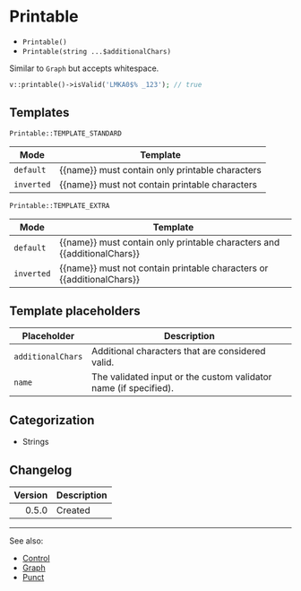 # Printable

- `Printable()`
- `Printable(string ...$additionalChars)`

Similar to `Graph` but accepts whitespace.

```php
v::printable()->isValid('LMKA0$% _123'); // true
```

## Templates

`Printable::TEMPLATE_STANDARD`

| Mode       | Template                                        |
|------------|-------------------------------------------------|
| `default`  | {{name}} must contain only printable characters |
| `inverted` | {{name}} must not contain printable characters  |

`Printable::TEMPLATE_EXTRA`

| Mode       | Template                                                                |
|------------|-------------------------------------------------------------------------|
| `default`  | {{name}} must contain only printable characters and {{additionalChars}} |
| `inverted` | {{name}} must not contain printable characters or {{additionalChars}}   |

## Template placeholders

| Placeholder       | Description                                                      |
|-------------------|------------------------------------------------------------------|
| `additionalChars` | Additional characters that are considered valid.                 |
| `name`            | The validated input or the custom validator name (if specified). |

## Categorization

- Strings

## Changelog

| Version | Description |
|--------:|-------------|
|   0.5.0 | Created     |

***
See also:

- [Control](Control.md)
- [Graph](Graph.md)
- [Punct](Punct.md)
